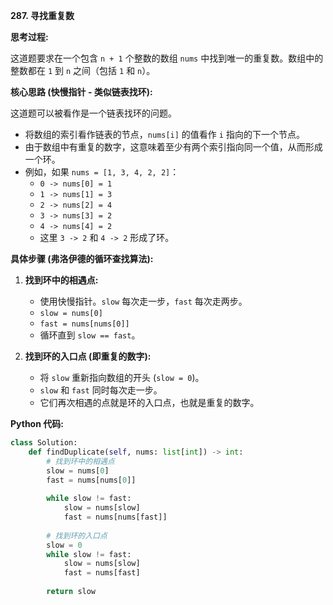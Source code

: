 **287. 寻找重复数**

**思考过程:**

这道题要求在一个包含 `n + 1` 个整数的数组 `nums` 中找到唯一的重复数。数组中的整数都在 `1` 到 `n` 之间（包括 `1` 和 `n`）。

**核心思路 (快慢指针 - 类似链表找环):**

这道题可以被看作是一个链表找环的问题。
-   将数组的索引看作链表的节点，`nums[i]` 的值看作 `i` 指向的下一个节点。
-   由于数组中有重复的数字，这意味着至少有两个索引指向同一个值，从而形成一个环。
-   例如，如果 `nums = [1, 3, 4, 2, 2]`：
    -   `0 -> nums[0] = 1`
    -   `1 -> nums[1] = 3`
    -   `2 -> nums[2] = 4`
    -   `3 -> nums[3] = 2`
    -   `4 -> nums[4] = 2`
    -   这里 `3 -> 2` 和 `4 -> 2` 形成了环。

**具体步骤 (弗洛伊德的循环查找算法):**

1.  **找到环中的相遇点:**
    -   使用快慢指针。`slow` 每次走一步，`fast` 每次走两步。
    -   `slow = nums[0]`
    -   `fast = nums[nums[0]]`
    -   循环直到 `slow == fast`。

2.  **找到环的入口点 (即重复的数字):**
    -   将 `slow` 重新指向数组的开头 (`slow = 0`)。
    -   `slow` 和 `fast` 同时每次走一步。
    -   它们再次相遇的点就是环的入口点，也就是重复的数字。

**Python 代码:**

```python
class Solution:
    def findDuplicate(self, nums: list[int]) -> int:
        # 找到环中的相遇点
        slow = nums[0]
        fast = nums[nums[0]]
        
        while slow != fast:
            slow = nums[slow]
            fast = nums[nums[fast]]
            
        # 找到环的入口点
        slow = 0
        while slow != fast:
            slow = nums[slow]
            fast = nums[fast]
            
        return slow
```
